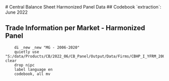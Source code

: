 <meta charset="utf-8"/>
# Central Balance Sheet Harmonized Panel Data
## Codebook
`extraction`: June 2022

## **Trade Information per Market - Harmonized Panel**
```
    di _new _new "MG - 2006-2020"
    quietly use "S:/data/Products/CB/2022_06/CB_Panel/Output/Data/Firms/CBHP_I_YFRM_20062020_JUN22_MG_V01.dta", clear
    drop nipc
    label language en
    codebook, all mv
```
